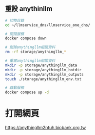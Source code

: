 ## 重設 anythinllm
```bash
# 切換目錄
cd ~/llmservice_dns/llmservice_one_dns/

# 關閉服務
docker compose down

# 刪除anythingllm相關資料
rm -rf storage/anythingllm_*

# 重建anythingllm相關資料
mkdir -p storage/anythingllm_data
mkdir -p storage/anythingllm_hotdir
mkdir -p storage/anythingllm_outputs
touch ./storage/anythingllm_env.txt

# 啟動服務
docker compose up -d
```


# 打開網頁
https://anythingllm2ntuh.biobank.org.tw 





